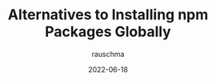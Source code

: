 ---
author: rauschma
date: 2022-06-18
permalink: false
tags:
  - npm
  - dependencies
target_url: https://2ality.com/2022/06/global-npm-install-alternatives.html
title: Alternatives to Installing npm Packages Globally
---
